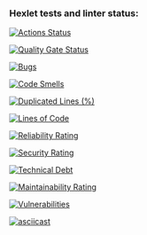 ### Hexlet tests and linter status:
[![Actions Status](https://github.com/Jevda/python-project-49/actions/workflows/hexlet-check.yml/badge.svg)](https://github.com/Jevda/python-project-49/actions)

[![Quality Gate Status](https://sonarcloud.io/api/project_badges/measure?project=Jevda_python-project-49&metric=alert_status)](https://sonarcloud.io/summary/new_code?id=Jevda_python-project-49)

[![Bugs](https://sonarcloud.io/api/project_badges/measure?project=Jevda_python-project-49&metric=bugs)](https://sonarcloud.io/summary/new_code?id=Jevda_python-project-49)

[![Code Smells](https://sonarcloud.io/api/project_badges/measure?project=Jevda_python-project-49&metric=code_smells)](https://sonarcloud.io/summary/new_code?id=Jevda_python-project-49)

[![Duplicated Lines (%)](https://sonarcloud.io/api/project_badges/measure?project=Jevda_python-project-49&metric=duplicated_lines_density)](https://sonarcloud.io/summary/new_code?id=Jevda_python-project-49)

[![Lines of Code](https://sonarcloud.io/api/project_badges/measure?project=Jevda_python-project-49&metric=ncloc)](https://sonarcloud.io/summary/new_code?id=Jevda_python-project-49)

[![Reliability Rating](https://sonarcloud.io/api/project_badges/measure?project=Jevda_python-project-49&metric=reliability_rating)](https://sonarcloud.io/summary/new_code?id=Jevda_python-project-49)

[![Security Rating](https://sonarcloud.io/api/project_badges/measure?project=Jevda_python-project-49&metric=security_rating)](https://sonarcloud.io/summary/new_code?id=Jevda_python-project-49)

[![Technical Debt](https://sonarcloud.io/api/project_badges/measure?project=Jevda_python-project-49&metric=sqale_index)](https://sonarcloud.io/summary/new_code?id=Jevda_python-project-49)

[![Maintainability Rating](https://sonarcloud.io/api/project_badges/measure?project=Jevda_python-project-49&metric=sqale_rating)](https://sonarcloud.io/summary/new_code?id=Jevda_python-project-49)

[![Vulnerabilities](https://sonarcloud.io/api/project_badges/measure?project=Jevda_python-project-49&metric=vulnerabilities)](https://sonarcloud.io/summary/new_code?id=Jevda_python-project-49)

[![asciicast](https://asciinema.org/a/tyo1sGPhRvPxhTZ9JnOpbcC6m.svg)](https://asciinema.org/a/tyo1sGPhRvPxhTZ9JnOpbcC6m)